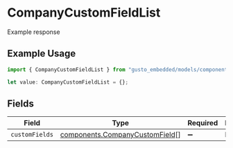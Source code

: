 # CompanyCustomFieldList

Example response

## Example Usage

```typescript
import { CompanyCustomFieldList } from "gusto_embedded/models/components";

let value: CompanyCustomFieldList = {};
```

## Fields

| Field                                                                            | Type                                                                             | Required                                                                         | Description                                                                      |
| -------------------------------------------------------------------------------- | -------------------------------------------------------------------------------- | -------------------------------------------------------------------------------- | -------------------------------------------------------------------------------- |
| `customFields`                                                                   | [components.CompanyCustomField](../../models/components/companycustomfield.md)[] | :heavy_minus_sign:                                                               | N/A                                                                              |